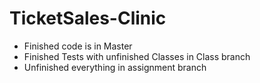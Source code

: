 # TicketSales-Clinic



- Finished code is in Master
- Finished Tests with unfinished Classes in Class branch
- Unfinished everything in assignment branch
